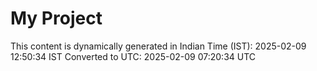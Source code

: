 # My Project

This content is dynamically generated in Indian Time (IST): 2025-02-09 12:50:34 IST
Converted to UTC: 2025-02-09 07:20:34 UTC
